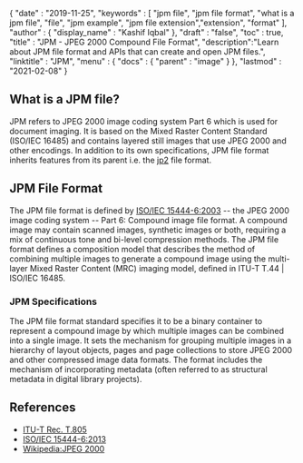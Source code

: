 {
  "date" : "2019-11-25",
  "keywords" : [ "jpm file", "jpm file format", "what is a jpm file", "file", "jpm example", "jpm file extension","extension", "format" ],
  "author" : {
    "display_name" : "Kashif Iqbal"
  },
  "draft" : "false",
  "toc" : true,
  "title" : "JPM - JPEG 2000 Compound File Format",
  "description":"Learn about JPM file format and APIs that can create and open JPM files.",
  "linktitle" : "JPM",
  "menu" : {
    "docs" : {
      "parent" : "image"
    }
  },
  "lastmod" : "2021-02-08"
}

## What is a JPM file?

JPM refers to JPEG 2000 image coding system Part 6 which is used for document imaging. It is based on the Mixed Raster Content Standard (ISO/IEC 16485) and contains layered still images that use JPEG 2000 and other encodings. In addition to its own specifications, JPM file format inherits features from its parent i.e. the [jp2](/image/jp2/) file format.

## JPM File Format

The JPM file format is defined by [ISO/IEC 15444-6:2003](https://www.iso.org/standard/61124.html) -- the JPEG 2000 image coding system -- Part 6: Compound image file format. A compound image may contain scanned images, synthetic images or both, requiring a mix of continuous tone and bi-level compression methods. The JPM file format defines a composition model that describes the method of combining multiple images to generate a compound image using the multi-layer Mixed Raster Content (MRC) imaging model, defined in ITU-T T.44 | ISO/IEC 16485.

### JPM Specifications
The JPM file format standard specifies it to be a binary container to represent a compound image by which multiple images can be combined into a single image. It sets the mechanism for grouping multiple images in a hierarchy of layout objects, pages and page collections to store JPEG 2000 and other compressed image data formats. The format includes the mechanism of incorporating metadata (often referred to as structural metadata in digital library projects).

## References

 * [ITU-T Rec. T.805](https://www.itu.int/rec/T-REC-T.805/en)
 * [ISO/IEC 15444-6:2013](https://www.iso.org/standard/61124.html)
 * [Wikipedia:JPEG 2000](https://en.wikipedia.org/wiki/JPEG_2000)
